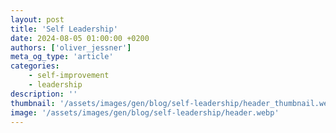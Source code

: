 ```yaml
---
layout: post
title: 'Self Leadership'
date: 2024-08-05 01:00:00 +0200
authors: ['oliver_jessner']
meta_og_type: 'article'
categories:
    - self-improvement
    - leadership
description: ''
thumbnail: '/assets/images/gen/blog/self-leadership/header_thumbnail.webp'
image: '/assets/images/gen/blog/self-leadership/header.webp'
---
```


